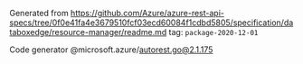 Generated from https://github.com/Azure/azure-rest-api-specs/tree/0f0e41fa4e3679510fcf03ecd60084f1cdbd5805/specification/databoxedge/resource-manager/readme.md tag: `package-2020-12-01`

Code generator @microsoft.azure/autorest.go@2.1.175


